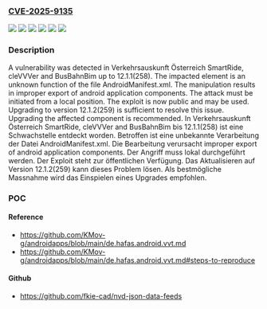 ### [CVE-2025-9135](https://cve.mitre.org/cgi-bin/cvename.cgi?name=CVE-2025-9135)
![](https://img.shields.io/static/v1?label=Product&message=BusBahnBim&color=blue)
![](https://img.shields.io/static/v1?label=Product&message=SmartRide&color=blue)
![](https://img.shields.io/static/v1?label=Product&message=cleVVVer&color=blue)
![](https://img.shields.io/static/v1?label=Version&message=&color=brightgreen)
![](https://img.shields.io/static/v1?label=Version&message=12.1.1(258)%20&color=brightgreen)
![](https://img.shields.io/static/v1?label=Vulnerability&message=Improper%20Export%20of%20Android%20Application%20Components&color=brightgreen)

### Description

A vulnerability was detected in Verkehrsauskunft Österreich SmartRide, cleVVVer and BusBahnBim up to 12.1.1(258). The impacted element is an unknown function of the file AndroidManifest.xml. The manipulation results in improper export of android application components. The attack must be initiated from a local position. The exploit is now public and may be used. Upgrading to version 12.1.2(259) is sufficient to resolve this issue. Upgrading the affected component is recommended.
In Verkehrsauskunft Österreich SmartRide, cleVVVer and BusBahnBim bis 12.1.1(258) ist eine Schwachstelle entdeckt worden. Betroffen ist eine unbekannte Verarbeitung der Datei AndroidManifest.xml. Die Bearbeitung verursacht improper export of android application components. Der Angriff muss lokal durchgeführt werden. Der Exploit steht zur öffentlichen Verfügung. Das Aktualisieren auf Version 12.1.2(259) kann dieses Problem lösen. Als bestmögliche Massnahme wird das Einspielen eines Upgrades empfohlen.

### POC

#### Reference
- https://github.com/KMov-g/androidapps/blob/main/de.hafas.android.vvt.md
- https://github.com/KMov-g/androidapps/blob/main/de.hafas.android.vvt.md#steps-to-reproduce

#### Github
- https://github.com/fkie-cad/nvd-json-data-feeds

